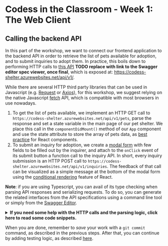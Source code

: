 # Codess in the Classroom - Week 1: The Web Client

## Calling the backend API

In this part of the workshop, we want to connect our frontend application to the backend API in order to retrieve 
the list of pets available for adoption, and to submit inquiries to adopt them.
In practice, this boils down to performing HTTP calls 
to [this API][api-spec] **TODO replace with link to the Swagger editor spec viewer, once final**, 
which is exposed at: https://codess-shelter.azurewebsites.net/api/v1/.  

While there are several HTTP third party libraries that can be used in Javascript (e.g. [Request] or [Axios]),
for this workshop, we suggest relying on the native Javascript [fetch] API, which is compatible with 
most browsers in use nowadays.  

 1. To get the list of pets available, we implement an HTTP GET call 
    to `https://codess-shelter.azurewebsites.net/api/v1/pets`, 
    parse the response and set a state variable in the main page of our pet shelter.
    We place this call in the `componentDidMount()` method of our `App` component and use the state attribute to store the
    array of pets data, as [best practice][react-state] for React components.
 2. To submit an inquiry for adoption, we create a [modal form][react-bst-modal] with few fields 
    to be filled out by the inquirer,
    and attach to the `onClick` event of its submit button a function call to the inquiry API.
    In short, every inquiry submission is an HTTP POST call to `https://codess-shelter.azurewebsites.net/api/v1/inquiries`.
    The feedback of that call can be visualized as a simple message at the bottom of the
    modal form using the [conditional rendering][conditional-rend] feature of React.

**Note**: if you are using Typescript, you can avail of its type checking when parsing API 
responses and serializing requests. To do so, you can generate the related interfaces from the
API specifications using a command line tool or simply from the [Swagger Editor][swagger].

<details>
<summary><b>If you need some help with the HTTP calls and the parsing logic, 
click here to read some code snippets.</b></summary><br>

**Retrieving the list of pets from the backend**  

```javascript
    fetch(`https://codess-shelter.azurewebsites.net/api/v1/pets`)
      .then(response => {
        if (response.status >= 300) {
          throw new Error(`HTTP Error ${response.statusText}`);
        }
        return response.json();
      })
      .then(data => {
        // set data to be a state variable
      });
```

**Submitting the inquiry form**

```javascript
   submitInquiry(event: any) {
        event.preventDefault();
        var inquiry = // inquiry details from the state
        fetch(`https://codess-shelter.azurewebsites.net/api/v1/inquiries`, {
            method: "POST",
            mode: "cors",
            headers: {
                "Content-Type": "application/json",
            },
            body: JSON.stringify(inquiry)
        }).then(response => {
            if (response.status !== 201) {
                this.setState({ formState: "error" });
                throw new Error(`HTTP Error ${response.statusText}`);
            }
            return response.json();
        }
        ).then((data: InquiryV1) => {
            this.setState({
                inquiryId: data.id,
                formState: "success"
            });
        })
    }
```
</details>

When you are done, remember to *save* your work with a `git commit` command, as described in the previous steps.
After that, you can continue by adding testing logic, as described [here](./03-testing-your-code.md).


 [api-spec]: https://github.com/codessintheclassroom/api-reference-solution/blob/master/oas3.yaml
 [request]: https://github.com/request/request
 [axios]: https://github.com/axios/axios
 [fetch]: https://developer.mozilla.org/en-US/docs/Web/API/Fetch_API
 [react-state]: https://reactjs.org/docs/state-and-lifecycle.html
 [react-bst-modal]: https://react-bootstrap.github.io/components/modal/
 [conditional-rend]: https://reactjs.org/docs/conditional-rendering.html#inline-if-else-with-conditional-operator
 [swagger]: https://editor.swagger.io/